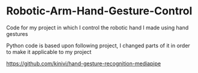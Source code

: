 # Robotic-Arm-Hand-Gesture-Control
Code for my project in which I control the robotic hand I made using hand gestures

Python code is based upon following project, I changed parts of it in order to make it applicable to my project

https://github.com/kinivi/hand-gesture-recognition-mediapipe

